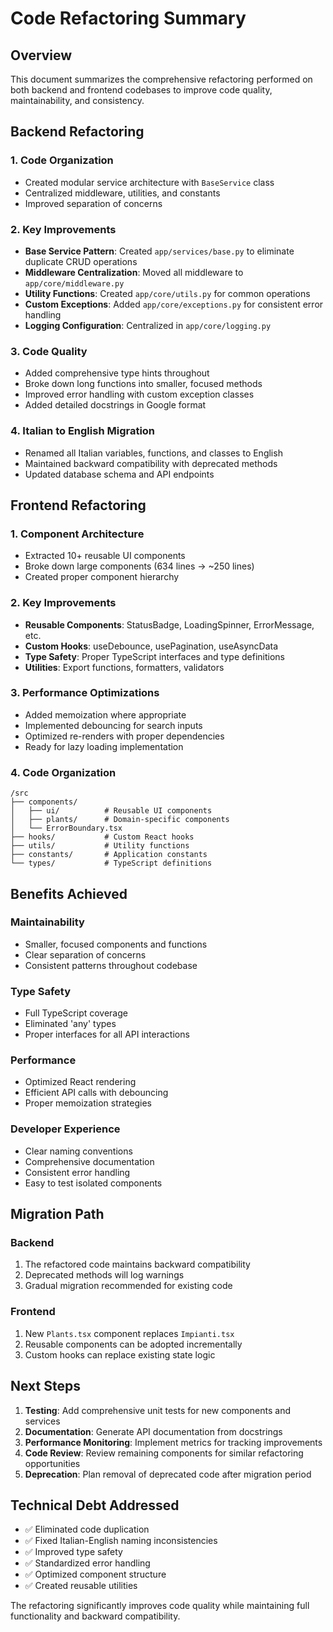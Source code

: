 # Code Refactoring Summary

## Overview
This document summarizes the comprehensive refactoring performed on both backend and frontend codebases to improve code quality, maintainability, and consistency.

## Backend Refactoring

### 1. Code Organization
- Created modular service architecture with `BaseService` class
- Centralized middleware, utilities, and constants
- Improved separation of concerns

### 2. Key Improvements
- **Base Service Pattern**: Created `app/services/base.py` to eliminate duplicate CRUD operations
- **Middleware Centralization**: Moved all middleware to `app/core/middleware.py`
- **Utility Functions**: Created `app/core/utils.py` for common operations
- **Custom Exceptions**: Added `app/core/exceptions.py` for consistent error handling
- **Logging Configuration**: Centralized in `app/core/logging.py`

### 3. Code Quality
- Added comprehensive type hints throughout
- Broke down long functions into smaller, focused methods
- Improved error handling with custom exception classes
- Added detailed docstrings in Google format

### 4. Italian to English Migration
- Renamed all Italian variables, functions, and classes to English
- Maintained backward compatibility with deprecated methods
- Updated database schema and API endpoints

## Frontend Refactoring

### 1. Component Architecture
- Extracted 10+ reusable UI components
- Broke down large components (634 lines → ~250 lines)
- Created proper component hierarchy

### 2. Key Improvements
- **Reusable Components**: StatusBadge, LoadingSpinner, ErrorMessage, etc.
- **Custom Hooks**: useDebounce, usePagination, useAsyncData
- **Type Safety**: Proper TypeScript interfaces and type definitions
- **Utilities**: Export functions, formatters, validators

### 3. Performance Optimizations
- Added memoization where appropriate
- Implemented debouncing for search inputs
- Optimized re-renders with proper dependencies
- Ready for lazy loading implementation

### 4. Code Organization
```
/src
├── components/
│   ├── ui/          # Reusable UI components
│   ├── plants/      # Domain-specific components
│   └── ErrorBoundary.tsx
├── hooks/           # Custom React hooks
├── utils/           # Utility functions
├── constants/       # Application constants
└── types/           # TypeScript definitions
```

## Benefits Achieved

### Maintainability
- Smaller, focused components and functions
- Clear separation of concerns
- Consistent patterns throughout codebase

### Type Safety
- Full TypeScript coverage
- Eliminated 'any' types
- Proper interfaces for all API interactions

### Performance
- Optimized React rendering
- Efficient API calls with debouncing
- Proper memoization strategies

### Developer Experience
- Clear naming conventions
- Comprehensive documentation
- Consistent error handling
- Easy to test isolated components

## Migration Path

### Backend
1. The refactored code maintains backward compatibility
2. Deprecated methods will log warnings
3. Gradual migration recommended for existing code

### Frontend
1. New `Plants.tsx` component replaces `Impianti.tsx`
2. Reusable components can be adopted incrementally
3. Custom hooks can replace existing state logic

## Next Steps

1. **Testing**: Add comprehensive unit tests for new components and services
2. **Documentation**: Generate API documentation from docstrings
3. **Performance Monitoring**: Implement metrics for tracking improvements
4. **Code Review**: Review remaining components for similar refactoring opportunities
5. **Deprecation**: Plan removal of deprecated code after migration period

## Technical Debt Addressed

- ✅ Eliminated code duplication
- ✅ Fixed Italian-English naming inconsistencies
- ✅ Improved type safety
- ✅ Standardized error handling
- ✅ Optimized component structure
- ✅ Created reusable utilities

The refactoring significantly improves code quality while maintaining full functionality and backward compatibility.